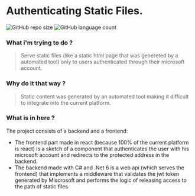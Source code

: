 
# Authenticating Static Files.

![GitHub repo size](https://img.shields.io/github/repo-size/GuilhermeFM/net6-web-api-static-file-authentication?style=for-the-badge)
![GitHub language count](https://img.shields.io/github/languages/count/GuilhermeFM/net6-web-api-static-file-authentication?style=for-the-badge)

### What i'm trying to do ?

> Serve static files (like a static html page that was genereted by a automated tool) only to users authenticated through their microsoft account.

### Why do it that way ?

> Static content was generated by an automated tool making it difficult to integrate into the current platform.

### What is in here ?

The project consists of a backend and a frontend:

- The frontend part made in react (because 100% of the current platform is react) is a sketch of a component that authenticates the user with his microsoft account and redirects to the protected address in the backend.
- The backend made with C# and .Net 6 is a web api (which serves the frontend) that implements a middleware that validates the jwt token generated by Miscrosoft and performs the logic of releasing access to the path of static files
